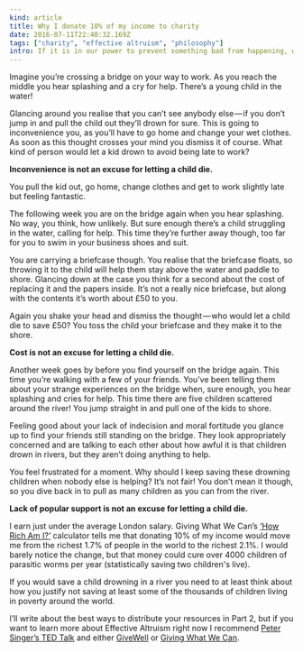 ```yaml
---
kind: article
title: Why I donate 10% of my income to charity
date: 2016-07-11T22:40:32.169Z
tags: ["charity", "effective altruism", "philosophy"]
intro: If it is in our power to prevent something bad from happening, without thereby sacrificing anything of comparable moral importance, then we ought, morally, to do it
---
```


Imagine you’re crossing a bridge on your way to work. As you reach the middle you hear splashing and a cry for help. There’s a young child in the water!

Glancing around you realise that you can’t see anybody else — if you don’t jump in and pull the child out they’ll drown for sure. This is going to inconvenience you, as you’ll have to go home and change your wet clothes. As soon as this thought crosses your mind you dismiss it of course. What kind of person would let a kid drown to avoid being late to work?

**Inconvenience is not an excuse for letting a child die.**

You pull the kid out, go home, change clothes and get to work slightly late but feeling fantastic.

The following week you are on the bridge again when you hear splashing. No way, you think, how unlikely. But sure enough there’s a child struggling in the water, calling for help. This time they’re further away though, too far for you to swim in your business shoes and suit.

You are carrying a briefcase though. You realise that the briefcase floats, so throwing it to the child will help them stay above the water and paddle to shore. Glancing down at the case you think for a second about the cost of replacing it and the papers inside. It’s not a really nice briefcase, but along with the contents it’s worth about £50 to you.

Again you shake your head and dismiss the thought — who would let a child die to save £50? You toss the child your briefcase and they make it to the shore.

**Cost is not an excuse for letting a child die.**

Another week goes by before you find yourself on the bridge again. This time you’re walking with a few of your friends. You’ve been telling them about your strange experiences on the bridge when, sure enough, you hear splashing and cries for help. This time there are five children scattered around the river! You jump straight in and pull one of the kids to shore.

Feeling good about your lack of indecision and moral fortitude you glance up to find your friends still standing on the bridge. They look appropriately concerned and are talking to each other about how awful it is that children drown in rivers, but they aren’t doing anything to help.

You feel frustrated for a moment. Why should I keep saving these drowning children when nobody else is helping? It’s not fair! You don’t mean it though, so you dive back in to pull as many children as you can from the river.

**Lack of popular support is not an excuse for letting a child die.**

I earn just under the average London salary. Giving What We Can’s [‘How Rich Am I?’] calculator tells me that donating 10% of my income would move me from the richest 1.7% of people in the world to the richest 2.1%. I would barely notice the change, but that money could cure over 4000 children of parasitic worms per year (statistically saving two children's live).

If you would save a child drowning in a river you need to at least think about how you justify not saving at least some of the thousands of children living in poverty around the world.

I’ll write about the best ways to distribute your resources in Part 2, but if you want to learn more about Effective Altruism right now I recommend [Peter Singer’s TED Talk] and either [GiveWell](USA) or [Giving What We Can](UK).

[‘how rich am i?’]: https://www.givingwhatwecan.org/get-involved/how-rich-am-i/
[peter singer’s ted talk]: https://www.ted.com/talks/peter_singer_the_why_and_how_of_effective_altruism
[givewell]: http://www.givewell.org/
[giving what we can]: https://www.givingwhatwecan.org/
